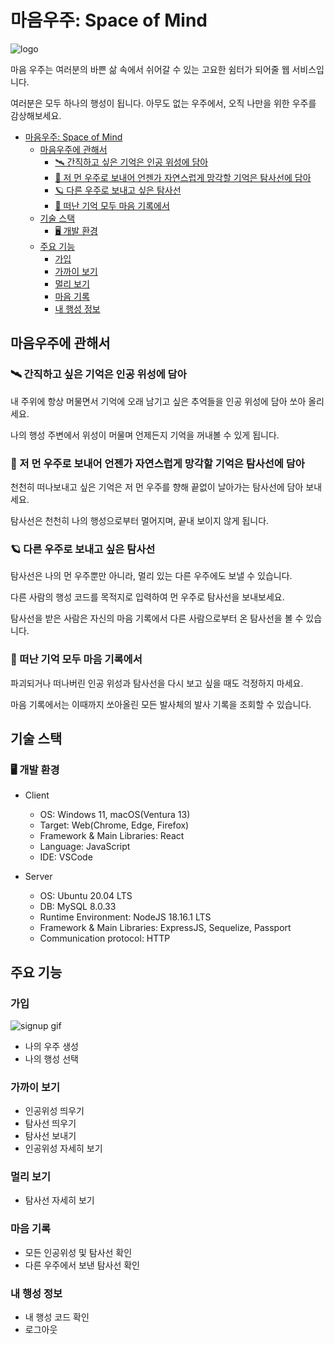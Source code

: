 # 마음우주: Space of Mind

![logo]()

마음 우주는 여러분의 바쁜 삶 속에서 쉬어갈 수 있는 고요한 쉼터가 되어줄 웹 서비스입니다.

여러분은 모두 하나의 행성이 됩니다. 아무도 없는 우주에서, 오직 나만을 위한 우주를 감상해보세요.

- [마음우주: Space of Mind](#마음우주-space-of-mind)
  - [마음우주에 관해서](#마음우주에-관해서)
    - [🛰️ 간직하고 싶은 기억은 인공 위성에 담아](#️-간직하고-싶은-기억은-인공-위성에-담아)
    - [🚀 저 먼 우주로 보내어 언젠가 자연스럽게 망각할 기억은 탐사선에 담아](#-저-먼-우주로-보내어-언젠가-자연스럽게-망각할-기억은-탐사선에-담아)
    - [🪐 다른 우주로 보내고 싶은 탐사선](#-다른-우주로-보내고-싶은-탐사선)
    - [🎥 떠난 기억 모두 마음 기록에서](#-떠난-기억-모두-마음-기록에서)
  - [기술 스택](#기술-스택)
    - [🖥️ 개발 환경](#️-개발-환경)
  - [주요 기능](#주요-기능)
    - [가입](#가입)
    - [가까이 보기](#가까이-보기)
    - [멀리 보기](#멀리-보기)
    - [마음 기록](#마음-기록)
    - [내 행성 정보](#내-행성-정보)

## 마음우주에 관해서

### 🛰️ 간직하고 싶은 기억은 인공 위성에 담아

내 주위에 항상 머물면서 기억에 오래 남기고 싶은 추억들을 인공 위성에 담아 쏘아 올리세요.

나의 행성 주변에서 위성이 머물며 언제든지 기억을 꺼내볼 수 있게 됩니다.

### 🚀 저 먼 우주로 보내어 언젠가 자연스럽게 망각할 기억은 탐사선에 담아

천천히 떠나보내고 싶은 기억은 저 먼 우주를 향해 끝없이 날아가는 탐사선에 담아 보내세요.

탐사선은 천천히 나의 행성으로부터 멀어지며, 끝내 보이지 않게 됩니다.

### 🪐 다른 우주로 보내고 싶은 탐사선

탐사선은 나의 먼 우주뿐만 아니라, 멀리 있는 다른 우주에도 보낼 수 있습니다.

다른 사람의 행성 코드를 목적지로 입력하여 먼 우주로 탐사선을 보내보세요.

탐사선을 받은 사람은 자신의 마음 기록에서 다른 사람으로부터 온 탐사선을 볼 수 있습니다.

### 🎥 떠난 기억 모두 마음 기록에서

파괴되거나 떠나버린 인공 위성과 탐사선을 다시 보고 싶을 때도 걱정하지 마세요.

마음 기록에서는 이때까지 쏘아올린 모든 발사체의 발사 기록을 조회할 수 있습니다.

## 기술 스택

### 🖥️ 개발 환경

- Client

  - OS: Windows 11, macOS(Ventura 13)
  - Target: Web(Chrome, Edge, Firefox)
  - Framework & Main Libraries: React
  - Language: JavaScript
  - IDE: VSCode

- Server
  - OS: Ubuntu 20.04 LTS
  - DB: MySQL 8.0.33
  - Runtime Environment: NodeJS 18.16.1 LTS
  - Framework & Main Libraries: ExpressJS, Sequelize, Passport
  - Communication protocol: HTTP

## 주요 기능

### 가입

![signup gif]()

- 나의 우주 생성
- 나의 행성 선택

### 가까이 보기

- 인공위성 띄우기
- 탐사선 띄우기
- 탐사선 보내기
- 인공위성 자세히 보기

### 멀리 보기

- 탐사선 자세히 보기

### 마음 기록

- 모든 인공위성 및 탐사선 확인
- 다른 우주에서 보낸 탐사선 확인

### 내 행성 정보

- 내 행성 코드 확인
- 로그아웃
